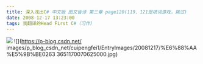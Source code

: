 ```yaml
---
title: 深入浅出C# 中文版 图文皆译 第三章 page120(119、121是填词游戏，跳过)
date: 2008-12-17 13:23:00
tags: 我翻译的Head First C#（习作）
---
```

![](https://p-blog.csdn.net/images/p_blog_csdn_net/cuipengfei1/EntryImages/20081217/%E6%88%AA%E5%9B%BE01633651170070156250.jpg) ![](https://p-blog.csdn.net/
images/p_blog_csdn_net/cuipengfei1/EntryImages/20081217/%E6%88%AA%E5%9B%BE0263
3651170070625000.jpg)



